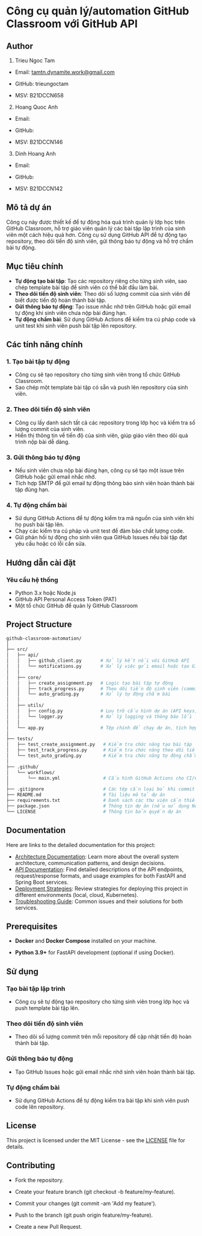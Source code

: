 # Công cụ quản lý/automation GitHub Classroom với GitHub API

## Author
1. Trieu Ngoc Tam

- Email: tamtn.dynamite.work@gmail.com

- GitHub: trieungoctam

- MSV: B21DCCN658

2. Hoang Quoc Anh

- Email: 

- GitHub: 

- MSV: B21DCCN146

3. Dinh Hoang Anh

- Email: 

- GitHub: 

- MSV: B21DCCN142

## Mô tả dự án

Công cụ này được thiết kế để tự động hóa quá trình quản lý lớp học trên GitHub Classroom, hỗ trợ giáo viên quản lý các bài tập lập trình của sinh viên một cách hiệu quả hơn. Công cụ sử dụng GitHub API để tự động tạo repository, theo dõi tiến độ sinh viên, gửi thông báo tự động và hỗ trợ chấm bài tự động.

## Mục tiêu chính
- **Tự động tạo bài tập**: Tạo các repository riêng cho từng sinh viên, sao chép template bài tập để sinh viên có thể bắt đầu làm bài.
- **Theo dõi tiến độ sinh viên**: Theo dõi số lượng commit của sinh viên để biết được tiến độ hoàn thành bài tập.
- **Gửi thông báo tự động**: Tạo issue nhắc nhở trên GitHub hoặc gửi email tự động khi sinh viên chưa nộp bài đúng hạn.
- **Tự động chấm bài**: Sử dụng GitHub Actions để kiểm tra cú pháp code và unit test khi sinh viên push bài tập lên repository.

## Các tính năng chính

### 1. Tạo bài tập tự động
- Công cụ sẽ tạo repository cho từng sinh viên trong tổ chức GitHub Classroom.
- Sao chép một template bài tập có sẵn và push lên repository của sinh viên.

### 2. Theo dõi tiến độ sinh viên
- Công cụ lấy danh sách tất cả các repository trong lớp học và kiểm tra số lượng commit của sinh viên.
- Hiển thị thông tin về tiến độ của sinh viên, giúp giáo viên theo dõi quá trình nộp bài dễ dàng.

### 3. Gửi thông báo tự động
- Nếu sinh viên chưa nộp bài đúng hạn, công cụ sẽ tạo một issue trên GitHub hoặc gửi email nhắc nhở.
- Tích hợp SMTP để gửi email tự động thông báo sinh viên hoàn thành bài tập đúng hạn.

### 4. Tự động chấm bài
- Sử dụng GitHub Actions để tự động kiểm tra mã nguồn của sinh viên khi họ push bài tập lên.
- Chạy các kiểm tra cú pháp và unit test để đảm bảo chất lượng code.
- Gửi phản hồi tự động cho sinh viên qua GitHub Issues nếu bài tập đạt yêu cầu hoặc có lỗi cần sửa.

## Hướng dẫn cài đặt

### Yêu cầu hệ thống
- Python 3.x hoặc Node.js
- GitHub API Personal Access Token (PAT)
- Một tổ chức GitHub để quản lý GitHub Classroom

## Project Structure
```bash
github-classroom-automation/
│
├── src/
│   ├── api/
│   │   ├── github_client.py       # Xử lý kết nối với GitHub API
│   │   └── notifications.py       # Xử lý việc gửi email hoặc tạo GitHub Issues
│   │
│   ├── core/
│   │   ├── create_assignment.py   # Logic tạo bài tập tự động
│   │   ├── track_progress.py      # Theo dõi tiến độ sinh viên (commits, PRs)
│   │   └── auto_grading.py        # Xử lý tự động chấm bài
│   │
│   ├── utils/
│   │   ├── config.py              # Lưu trữ cấu hình dự án (API keys, email server)
│   │   └── logger.py              # Xử lý logging và thông báo lỗi
│   │
│   └── app.py                     # Tệp chính để chạy dự án, tích hợp các tính năng
│
├── tests/
│   ├── test_create_assignment.py   # Kiểm tra chức năng tạo bài tập
│   ├── test_track_progress.py      # Kiểm tra chức năng theo dõi tiến độ sinh viên
│   └── test_auto_grading.py        # Kiểm tra chức năng tự động chấm bài
│
├── .github/
│   └── workflows/
│       └── main.yml                # Cấu hình GitHub Actions cho CI/CD
│
├── .gitignore                      # Các tệp cần loại bỏ khi commit lên Git
├── README.md                       # Tài liệu mô tả dự án
├── requirements.txt                # Danh sách các thư viện cần thiết (Python)
├── package.json                    # Thông tin dự án (nếu sử dụng Node.js)
└── LICENSE                         # Thông tin bản quyền dự án
```
## Documentation
Here are links to the detailed documentation for this project:
- [Architecture Documentation](/docs/architechture.md): Learn more about the overall system architecture, communication patterns, and design decisions.
- [API Documentation](docs/api_docs.md): Find detailed descriptions of the API endpoints, request/response formats, and usage examples for both FastAPI and Spring Boot services.
- [Deployment Strategies](docs/deployment.md): Review strategies for deploying this project in different environments (local, cloud, Kubernetes).
- [Troubleshooting Guide](docs/troubleshooting.md): Common issues and their solutions for both services.

## Prerequisites

- **Docker** and **Docker Compose** installed on your machine.

- **Python 3.9+** for FastAPI development (optional if using Docker).

## Sử dụng
### Tạo bài tập lập trình
- Công cụ sẽ tự động tạo repository cho từng sinh viên trong lớp học và push template bài tập lên.
### Theo dõi tiến độ sinh viên
- Theo dõi số lượng commit trên mỗi repository để cập nhật tiến độ hoàn thành bài tập.
### Gửi thông báo tự động
- Tạo GitHub Issues hoặc gửi email nhắc nhở sinh viên hoàn thành bài tập.
### Tự động chấm bài
- Sử dụng GitHub Actions để tự động kiểm tra bài tập khi sinh viên push code lên repository.

## License
This project is licensed under the MIT License - see the [LICENSE](/License) file for details.

## Contributing

- Fork the repository.

- Create your feature branch (git checkout -b feature/my-feature).

- Commit your changes (git commit -am 'Add my feature').

- Push to the branch (git push origin feature/my-feature).

- Create a new Pull Request.

